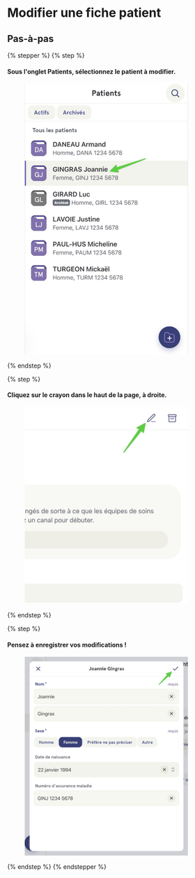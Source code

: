 # Modifier une fiche patient

## Pas-à-pas

{% stepper %}
{% step %}
#### Sous l'onglet Patients, sélectionnez le patient à modifier.

<div align="left"><figure><img src="../../.gitbook/assets/Creer une nouvelle fiche patient - Step5.jpeg" alt="" width="375"><figcaption></figcaption></figure></div>
{% endstep %}

{% step %}
#### Cliquez sur le crayon dans le haut de la page, à droite.

<div align="left"><figure><img src="../../.gitbook/assets/Creer une nouvelle fiche patient - Step6.jpeg" alt="" width="375"><figcaption></figcaption></figure></div>
{% endstep %}

{% step %}
#### Pensez à enregistrer vos modifications !

<div align="left"><figure><img src="../../.gitbook/assets/Creer une nouvelle fiche patient - Step7.jpeg" alt="" width="375"><figcaption></figcaption></figure></div>
{% endstep %}
{% endstepper %}
